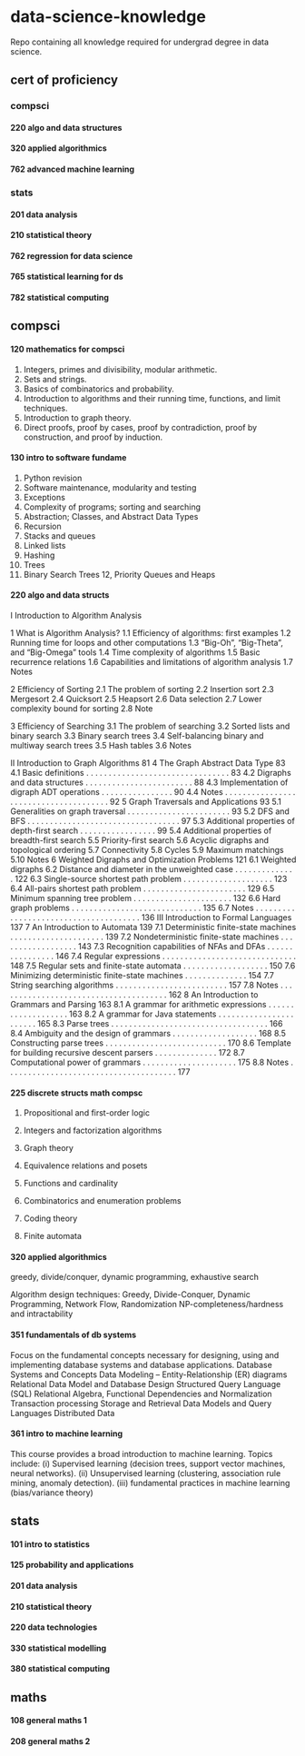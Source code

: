# data-science-knowledge
Repo containing all knowledge required for undergrad degree in data science.

## cert of proficiency
### compsci 
#### 220 algo and data structures

#### 320 applied algorithmics

#### 762 advanced machine learning

### stats
#### 201 data analysis

#### 210 statistical theory

#### 762 regression for data science

#### 765 statistical learning for ds 

#### 782 statistical computing


## compsci 
####  120 mathematics for compsci
1. Integers, primes and divisibility, modular arithmetic.
2. Sets and strings. 
3. Basics of combinatorics and probability.
4. Introduction to algorithms and their running time, functions, and limit techniques. 
5. Introduction to graph theory. 
6. Direct proofs, proof by cases, proof by contradiction, proof by construction, and proof by induction.

####  130 intro to software fundame

1. Python revision
2. Software maintenance, modularity and testing
3. Exceptions
4. Complexity of programs; sorting and searching
5. Abstraction; Classes, and Abstract Data Types
6. Recursion
7. Stacks and queues
8. Linked lists
9. Hashing
10. Trees
11. Binary Search Trees
12, Priority Queues and Heaps

####  220 algo and data structs 
I Introduction to Algorithm Analysis

1 What is Algorithm Analysis?
1.1 Efficiency of algorithms: first examples
1.2 Running time for loops and other computations
1.3 “Big-Oh”, “Big-Theta”, and “Big-Omega” tools
1.4 Time complexity of algorithms
1.5 Basic recurrence relations
1.6 Capabilities and limitations of algorithm analysis
1.7 Notes

2 Efficiency of Sorting
2.1 The problem of sorting
2.2 Insertion sort
2.3 Mergesort
2.4 Quicksort
2.5 Heapsort
2.6 Data selection
2.7 Lower complexity bound for sorting
2.8 Note

3 Efficiency of Searching
3.1 The problem of searching
3.2 Sorted lists and binary search
3.3 Binary search trees
3.4 Self-balancing binary and multiway search trees
3.5 Hash tables
3.6 Notes

II Introduction to Graph Algorithms 81
4 The Graph Abstract Data Type 83
4.1 Basic definitions . . . . . . . . . . . . . . . . . . . . . . . . . . . . . . . . 83
4.2 Digraphs and data structures . . . . . . . . . . . . . . . . . . . . . . . . 88
4.3 Implementation of digraph ADT operations . . . . . . . . . . . . . . . . 90
4.4 Notes . . . . . . . . . . . . . . . . . . . . . . . . . . . . . . . . . . . . . . 92
5 Graph Traversals and Applications 93
5.1 Generalities on graph traversal . . . . . . . . . . . . . . . . . . . . . . . 93
5.2 DFS and BFS . . . . . . . . . . . . . . . . . . . . . . . . . . . . . . . . . . 97
5.3 Additional properties of depth-first search . . . . . . . . . . . . . . . . . 99
5.4 Additional properties of breadth-first search
5.5 Priority-first search
5.6 Acyclic digraphs and topological ordering
5.7 Connectivity
5.8 Cycles
5.9 Maximum matchings
5.10 Notes
6 Weighted Digraphs and Optimization Problems 121
6.1 Weighted digraphs
6.2 Distance and diameter in the unweighted case . . . . . . . . . . . . . . 122
6.3 Single-source shortest path problem . . . . . . . . . . . . . . . . . . . . 123
6.4 All-pairs shortest path problem . . . . . . . . . . . . . . . . . . . . . . . 129
6.5 Minimum spanning tree problem . . . . . . . . . . . . . . . . . . . . . . 132
6.6 Hard graph problems . . . . . . . . . . . . . . . . . . . . . . . . . . . . . 135
6.7 Notes . . . . . . . . . . . . . . . . . . . . . . . . . . . . . . . . . . . . . . 136
III Introduction to Formal Languages 137
7 An Introduction to Automata 139
7.1 Deterministic finite-state machines . . . . . . . . . . . . . . . . . . . . . 139
7.2 Nondeterministic finite-state machines . . . . . . . . . . . . . . . . . . 143
7.3 Recognition capabilities of NFAs and DFAs . . . . . . . . . . . . . . . . 146
7.4 Regular expressions . . . . . . . . . . . . . . . . . . . . . . . . . . . . . . 148
7.5 Regular sets and finite-state automata . . . . . . . . . . . . . . . . . . . 150
7.6 Minimizing deterministic finite-state machines . . . . . . . . . . . . . . 154
7.7 String searching algorithms . . . . . . . . . . . . . . . . . . . . . . . . . 157
7.8 Notes . . . . . . . . . . . . . . . . . . . . . . . . . . . . . . . . . . . . . . 162
8 An Introduction to Grammars and Parsing 163
8.1 A grammar for arithmetic expressions . . . . . . . . . . . . . . . . . . . 163
8.2 A grammar for Java statements . . . . . . . . . . . . . . . . . . . . . . . 165
8.3 Parse trees . . . . . . . . . . . . . . . . . . . . . . . . . . . . . . . . . . . 166
8.4 Ambiguity and the design of grammars . . . . . . . . . . . . . . . . . . . 168
8.5 Constructing parse trees . . . . . . . . . . . . . . . . . . . . . . . . . . . 170
8.6 Template for building recursive descent parsers . . . . . . . . . . . . . . 172
8.7 Computational power of grammars . . . . . . . . . . . . . . . . . . . . . 175
8.8 Notes . . . . . . . . . . . . . . . . . . . . . . . . . . . . . . . . . . . . . . 177

####  225 discrete structs math compsc 

1) Propositional and first-order logic 

2) Integers and factorization algorithms  

3) Graph theory 

4) Equivalence relations and posets 

5) Functions and cardinality 

6) Combinatorics and enumeration problems 

7) Coding theory 

8) Finite automata

####  320 applied algorithmics 

greedy, divide/conquer, dynamic programming, exhaustive search

Algorithm design techniques: Greedy, Divide-Conquer, Dynamic Programming, Network Flow, Randomization
NP-completeness/hardness and intractability

####  351 fundamentals of db systems

Focus on the fundamental concepts necessary for designing, using and implementing database systems and database applications.
Database Systems and Concepts 
Data Modeling – Entity-Relationship (ER) diagrams 
Relational Data Model and Database Design 
Structured Query Language (SQL) 
Relational Algebra, Functional Dependencies and Normalization 
Transaction processing 
Storage and Retrieval 
Data Models and Query Languages 
Distributed Data

####  361 intro to machine learning

This course provides a broad introduction to machine learning. Topics include: (i) Supervised learning (decision trees, support vector machines, neural networks). (ii) Unsupervised learning (clustering, association rule mining, anomaly detection). (iii) fundamental practices in machine learning (bias/variance theory)

## stats
#### 101 intro to statistics

####  125 probability and applications

####  201 data analysis

####  210 statistical theory

####  220 data technologies

####  330 statistical modelling

####  380 statistical computing


## maths

####  108 general maths 1

####  208 general maths 2


